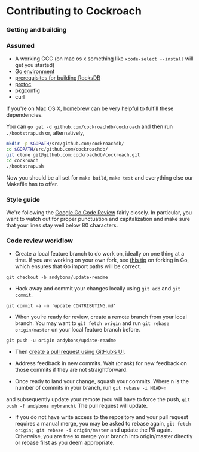 # Contributing to Cockroach

### Getting and building

### Assumed
 * A working GCC (on mac os x something like `xcode-select --install` will get you started)
 * [Go environment](http://golang.org/doc/code.html)
 * [prerequisites for building
RocksDB](https://github.com/cockroachdb/rocksdb/blob/master/INSTALL.md)
 * [protoc](https://github.com/google/protobuf/releases)
 * pkgconfig
 * curl

If you're on Mac OS X, [homebrew](http://brew.sh/) can be very helpful to fulfill these dependencies.

You can `go get -d github.com/cockroachdb/cockroach` and then run `./bootstrap.sh` or, alternatively,

```bash
mkdir -p $GOPATH/src/github.com/cockroachdb/
cd $GOPATH/src/github.com/cockroachdb/
git clone git@github.com:cockroachdb/cockroach.git
cd cockroach
./bootstrap.sh
```

Now you should be all set for `make build`, `make test` and everything else our Makefile has to offer.

### Style guide
We're following the [Google Go Code Review](https://code.google.com/p/go-wiki/wiki/CodeReviewComments) fairly closely. In particular, you want to watch out for proper punctuation and capitalization and make sure that your lines stay well below 80 characters.

### Code review workflow

+ Create a local feature branch to do work on, ideally on one thing at a time.
  If you are working on your own fork, see 
  [this tip](http://blog.campoy.cat/2014/03/github-and-go-forking-pull-requests-and.html)
  on forking in Go, which ensures that Go import paths will be correct.

`git checkout -b andybons/update-readme`

+ Hack away and commit your changes locally using `git add` and `git commit`.

`git commit -a -m 'update CONTRIBUTING.md'`

+ When you’re ready for review, create a remote branch from your local branch. You may want to `git fetch origin` and run `git rebase origin/master` on your local feature branch before.

`git push -u origin andybons/update-readme`

+ Then [create a pull request using GitHub’s UI](https://help.github.com/articles/creating-a-pull-request).

+ Address feedback in new commits. Wait (or ask) for new feedback on those commits if they are not straightforward.

+ Once ready to land your change, squash your commits. Where n is the number of commits in your branch, run
`git rebase -i HEAD~n`

 and subsequently update your remote (you will have to force the push, `git push -f andybons mybranch`). The pull request will update.

+ If you do not have write access to the repository and your pull request requires a manual merge, you may be asked to rebase again,
  `git fetch origin; git rebase -i origin/master` and update the PR again. Otherwise, you are free to merge your branch into origin/master directly or rebase first as you deem appropriate.

